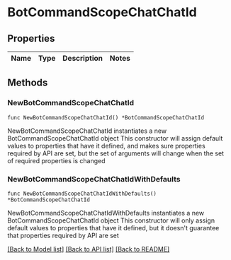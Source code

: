 # BotCommandScopeChatChatId

## Properties

Name | Type | Description | Notes
------------ | ------------- | ------------- | -------------

## Methods

### NewBotCommandScopeChatChatId

`func NewBotCommandScopeChatChatId() *BotCommandScopeChatChatId`

NewBotCommandScopeChatChatId instantiates a new BotCommandScopeChatChatId object
This constructor will assign default values to properties that have it defined,
and makes sure properties required by API are set, but the set of arguments
will change when the set of required properties is changed

### NewBotCommandScopeChatChatIdWithDefaults

`func NewBotCommandScopeChatChatIdWithDefaults() *BotCommandScopeChatChatId`

NewBotCommandScopeChatChatIdWithDefaults instantiates a new BotCommandScopeChatChatId object
This constructor will only assign default values to properties that have it defined,
but it doesn't guarantee that properties required by API are set


[[Back to Model list]](../README.md#documentation-for-models) [[Back to API list]](../README.md#documentation-for-api-endpoints) [[Back to README]](../README.md)


